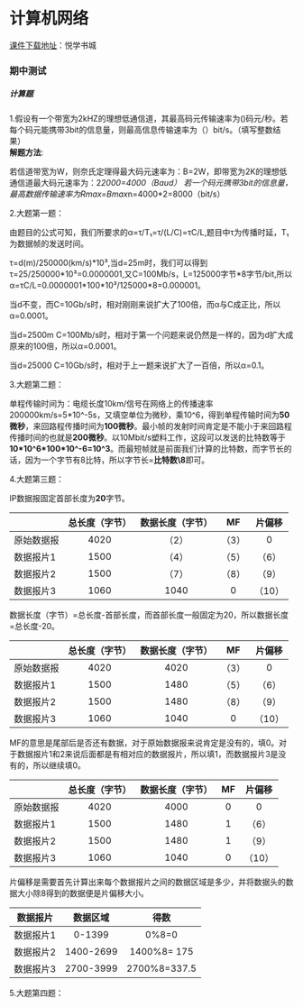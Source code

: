 # 计算机网络
[课件下载地址](http://yx.51zhy.cn/net.jsp#)：悦学书城
###  期中测试
##### 计算题
1.假设有一个带宽为2kHZ的理想低通信道，其最高码元传输速率为()码元/秒。若每个码元能携带3bit的信息量，则最高信息传输速率为（）bit/s。（填写整数结果）<br>
**解题方法**:

若信道带宽为W，则奈氏定理得最大码元速率为：B=2W，即带宽为2K的理想低通信道最大码元速率为：2*2000=4000（Baud）
若一个码元携带3bit的信息量，最高数据传输速率为Rmax=Bmax*n=4000*2=8000（bit/s）

2.大题第一题：

由题目的公式可知，我们所要求的α=τ/T₁=τ/(L/C)=τC/L,题目中τ为传播时延，T₁为数据帧的发送时间。

τ=d(m)/250000(km/s)\*10³,当d=25m时，我们可以得到τ=25/250000\*10³=0.0000001,又C=100Mb/s，L=125000字节\*8字节/bit,所以α=τC/L=0.0000001\*100\*10³/125000\*8=0.000001。

 当d不变，而C=10Gb/s时，相对刚刚来说扩大了100倍，而α与C成正比，所以α=0.0001。
 
 当d=2500m C=100Mb/s时，相对于第一个问题来说仍然是一样的，因为d扩大成原来的100倍，所以α=0.0001。
 
 当d=25000 C=10Gb/s时，相对于上一题来说扩大了一百倍，所以α=0.1。

3.大题第二题：

 单程传输时间为：电缆长度10km/信号在网络上的传播速率200000km/s=5\*10^-5s，又填空单位为微秒，乘10^6，得到单程传输时间为**50微秒**，来回路程传播时间为**100微秒**。最小帧的发射时间肯定是不能小于来回路程传播时间的也就是**200微秒**。以10Mbit/s塑料工作，这段可以发送的比特数等于**10\*10^6\*100\*10^-6=10^3**。而最短帧就是前面我们计算的比特数，而字节长的话，因为一个字节有8比特，所以字节长=**比特数\8**即可。
 
 4.大题第三题：
 
  IP数据报固定首部长度为**20**字节。

|           |总长度（字节）|  数据长度（字节）  |MF    |  片偏移  |
| --------   | :-----:   | :----: |:-----:   | :----: |
| 原始数据报  | 4020      |  （2）            |  （3）    | 0 |
| 数据报片1   | 1500      |   （4）           |（5）  | （6） |
| 数据报片2   |1500       |  （7）            |（8）  | （9）|
| 数据报片3   | 1060      | 1040             |  0 | （10） |
 
 数据长度（字节）=总长度-首部长度，而首部长度一般固定为20，所以数据长度=总长度-20。
 
|           |总长度（字节）|  数据长度（字节）  |MF    |  片偏移  |
| --------   | :-----:   | :----: |:-----:   | :----: |
| 原始数据报  | 4020      |  4020            |  （3）    | 0 |
| 数据报片1   | 1500      |   1480           |（5）  | （6） |
| 数据报片2   |1500       | 1480           |（8）  | （9）|
| 数据报片3   | 1060      | 1040             |  0 | （10） |

MF的意思是尾部后是否还有数据，对于原始数据报来说肯定是没有的，填0。对于数据报片1和2来说后面都是有相对应的数据报片，所以填1，而数据报片3是没有的，所以继续填0。

|           |总长度（字节）|  数据长度（字节）  |MF    |  片偏移  |
| --------   | :-----:   | :----: |:-----:   | :----: |
| 原始数据报  | 4020      |  4000            |  0    | 0 |
| 数据报片1   | 1500      |   1480           |1  | （6） |
| 数据报片2   |1500       | 1480           |1  | （9）|
| 数据报片3   | 1060      | 1040             |  0 | （10） |

片偏移是需要首先计算出来每个数据报片之间的数据区域是多少，并将数据头的数据大小除8得到的数据便是片偏移大小。

| 数据报片 | 数据区域 | 得数 |
| -------- | :-----:   | :----: |
| 数据报片1 | 0-1399 | 0%8=0 |
| 数据报片2 | 1400-2699 | 1400%8= 175 |
| 数据报片3 | 2700-3999 | 2700%8=337.5 |

5.大题第四题：

